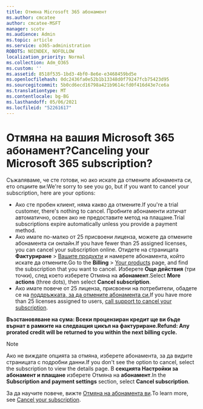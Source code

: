 ```yaml
---
title: Отмяна Microsoft 365 абонамент
ms.author: cmcatee
author: cmcatee-MSFT
manager: scotv
ms.audience: Admin
ms.topic: article
ms.service: o365-administration
ROBOTS: NOINDEX, NOFOLLOW
localization_priority: Normal
ms.collection: Adm_O365
ms.custom: ''
ms.assetid: 8518f535-1bd3-4bf0-8e6e-e3468459bd5e
ms.openlocfilehash: 0dc2436fa0e52b1b13348d0f79247fcb75423d95
ms.sourcegitcommit: 5b0cd6ecd16798a421b9614cfd0f416d43e7ce6a
ms.translationtype: MT
ms.contentlocale: bg-BG
ms.lasthandoff: 05/06/2021
ms.locfileid: "52261617"
---
```

# <a name="canceling-your-microsoft-365-subscription"></a><span data-ttu-id="b5782-102">Отмяна на вашия Microsoft 365 абонамент?</span><span class="sxs-lookup"><span data-stu-id="b5782-102">Canceling your Microsoft 365 subscription?</span></span>

<span data-ttu-id="b5782-103">Съжаляваме, че сте готови, но ако искате да отмените абонамента си, ето опциите ви:</span><span class="sxs-lookup"><span data-stu-id="b5782-103">We're sorry to see you go, but if you want to cancel your subscription, here are your options:</span></span>
  
- <span data-ttu-id="b5782-104">Ако сте пробен клиент, няма какво да отмените.</span><span class="sxs-lookup"><span data-stu-id="b5782-104">If you're a trial customer, there's nothing to cancel.</span></span> <span data-ttu-id="b5782-105">Пробните абонаменти изтичат автоматично, освен ако не предоставите метод на плащане.</span><span class="sxs-lookup"><span data-stu-id="b5782-105">Trial subscriptions expire automatically unless you provide a payment method.</span></span>
- <span data-ttu-id="b5782-106">Ако имате по-малко от 25 присвоени лиценза, можете да отмените абонамента си онлайн.</span><span class="sxs-lookup"><span data-stu-id="b5782-106">If you have fewer than 25 assigned licenses, you can cancel your subscription online.</span></span> <span data-ttu-id="b5782-107">Отидете на страницата **Фактуриране** \> [Вашите продукти](https://go.microsoft.com/fwlink/p/?linkid=842054) и намерете абонамента, който искате да отмените.</span><span class="sxs-lookup"><span data-stu-id="b5782-107">Go to the **Billing** \> [Your products](https://go.microsoft.com/fwlink/p/?linkid=842054) page, and find the subscription that you want to cancel.</span></span> <span data-ttu-id="b5782-108">Изберете **Още действия** (три точки), след което изберете Отмяна на **абонамент**.</span><span class="sxs-lookup"><span data-stu-id="b5782-108">Select **More actions** (three dots), then select **Cancel subscription**.</span></span>
- <span data-ttu-id="b5782-109">Ако имате повече от 25 лиценза, присвоени на потребители, обадете се на [поддръжката, за да отмените абонамента си.](/microsoft-365/admin/contact-support-for-business-products?view=o365-worldwide)</span><span class="sxs-lookup"><span data-stu-id="b5782-109">If you have more than 25 licenses assigned to users, [call support to cancel your subscription](/microsoft-365/admin/contact-support-for-business-products?view=o365-worldwide).</span></span>

<span data-ttu-id="b5782-110">**Възстановяване на сума: Всеки процензиран кредит ще ви бъде върнат в рамките на следващия цикъл на фактуриране.**</span><span class="sxs-lookup"><span data-stu-id="b5782-110">**Refund: Any prorated credit will be returned to you within the next billing cycle.**</span></span>

> [!NOTE]
> <span data-ttu-id="b5782-111">Ако не виждате опцията за отмяна, изберете абонамента, за да видите страницата с подробни данни.</span><span class="sxs-lookup"><span data-stu-id="b5782-111">If you don't see the option to cancel, select the subscription to view the details page.</span></span> <span data-ttu-id="b5782-112">В **секцията Настройки за абонамент и плащане** изберете Отмяна на **абонамент**.</span><span class="sxs-lookup"><span data-stu-id="b5782-112">In the **Subscription and payment settings** section, select **Cancel subscription**.</span></span>

<span data-ttu-id="b5782-113">За да научите повече, вижте [Отмяна на абонамента ви](https://docs.microsoft.com/microsoft-365/commerce/subscriptions/cancel-your-subscription).</span><span class="sxs-lookup"><span data-stu-id="b5782-113">To learn more, see [Cancel your subscription](https://docs.microsoft.com/microsoft-365/commerce/subscriptions/cancel-your-subscription).</span></span>
